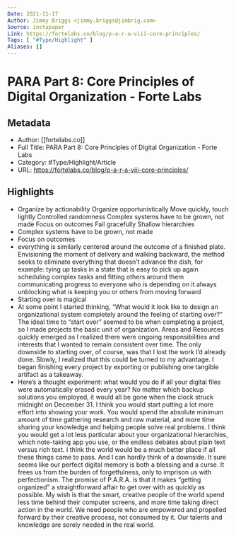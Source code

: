 ```yaml
---
Date: 2021-11-17
Author: Jimmy Briggs <jimmy.briggs@jimbrig.com>
Source: instapaper
Link: https://fortelabs.co/blog/p-a-r-a-viii-core-principles/
Tags: [ "#Type/Highlight" ]
Aliases: []
---
```

# PARA Part 8: Core Principles of Digital Organization - Forte Labs

## Metadata
- Author: [[fortelabs.co]]
- Full Title: PARA Part 8: Core Principles of Digital Organization - Forte Labs
- Category: #Type/Highlight/Article
- URL: https://fortelabs.co/blog/p-a-r-a-viii-core-principles/

## Highlights
- Organize by actionability
  Organize opportunistically
  Move quickly, touch lightly
  Controlled randomness
  Complex systems have to be grown, not made
  Focus on outcomes
  Fail gracefully
  Shallow hierarchies
- Complex systems have to be grown, not made
- Focus on outcomes
- everything is similarly centered around the outcome of a finished plate. Envisioning the moment of delivery and walking backward, the method seeks to eliminate everything that doesn’t advance the dish, for example:
  tying up tasks in a state that is easy to pick up again
  scheduling complex tasks and fitting others around them
  communicating progress to everyone who is depending on it
  always unblocking what is keeping you or others from moving forward
- Starting over is magical
- At some point I started thinking, “What would it look like to design an organizational system completely around the feeling of starting over?” The ideal time to “start over” seemed to be when completing a project, so I made projects the basic unit of organization. Areas and Resources quickly emerged as I realized there were ongoing responsibilities and interests that I wanted to remain consistent over time.
  The only downside to starting over, of course, was that I lost the work I’d already done. Slowly, I realized that this could be turned to my advantage. I began finishing every project by exporting or publishing one tangible artifact as a takeaway.
- Here’s a thought experiment: what would you do if all your digital files were automatically erased every year? No matter which backup solutions you employed, it would all be gone when the clock struck midnight on December 31.
  I think you would start putting a lot more effort into showing your work. You would spend the absolute minimum amount of time gathering research and raw material, and more time sharing your knowledge and helping people solve real problems. I think you would get a lot less particular about your organizational hierarchies, which note-taking app you use, or the endless debates about plain text versus rich text.
  I think the world would be a much better place if all these things came to pass. And I can hardly think of a downside. It sure seems like our perfect digital memory is both a blessing and a curse. It frees us from the burden of forgetfulness, only to imprison us with perfectionism.
  The promise of P.A.R.A. is that it makes “getting organized” a straightforward affair to get over with as quickly as possible. My wish is that the smart, creative people of the world spend less time behind their computer screens, and more time taking direct action in the world. We need people who are empowered and propelled forward by their creative process, not consumed by it. Our talents and knowledge are sorely needed in the real world.
